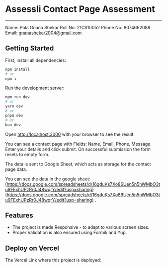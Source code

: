 # Assessli Contact Page Assessment
---
Name: Pola Gnana Shekar
Roll No: 21CS10052
Phone No: 8074662088
Email: gnanashekar2004@gmail.com

## Getting Started

First, install all dependencies:
```bash
npm install
# or
npm i
```

Run the development server:

```bash
npm run dev
# or
yarn dev
# or
pnpm dev
# or
bun dev
```

Open [http://localhost:3000](http://localhost:3000) with your browser to see the result.

You can see a contact page with Fields: Name, Email, Phone, Message.
Enter your details and click submit.
On successful submission the form resets to empty form.

The data is sent to Google Sheet, which acts as storage for the contact page data.

You can see the data in the google sheet:
[https://docs.google.com/spreadsheets/d/16gduKs7Xo86Uen5n5nWMbO3tu9FExhUPzRr0J48wqrY/edit?usp=sharing](https://docs.google.com/spreadsheets/d/16gduKs7Xo86Uen5n5nWMbO3tu9FExhUPzRr0J48wqrY/edit?usp=sharing) .

## Features
- The project is made Responsive - to adapt to various screen sizes.
- Proper Validation is also ensured using Formik and Yup.


## Deploy on Vercel

The Vercel Link where this project is deployed:
